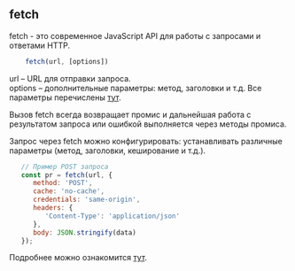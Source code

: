 ## fetch

fetch - это современное JavaScript API для работы с запросами и ответами HTTP.

```javascript
    fetch(url, [options])
```

url – URL для отправки запроса.  
options – дополнительные параметры: метод, заголовки и т.д. Все параметры перечислены [тут](https://developer.mozilla.org/en-US/docs/Web/API/WindowOrWorkerGlobalScope/fetch).

Вызов fetch всегда возвращает промис и дальнейшая работа с результатом запроса или ошибкой выполняется через методы промиса.

Запрос через fetch можно конфигурировать: устанавливать различные параметры (метод, заголовки, кеширование и т.д.).



```javascript
   // Пример POST запроса
   const pr = fetch(url, {
      method: 'POST',
      cache: 'no-cache',
      credentials: 'same-origin',
      headers: {
         'Content-Type': 'application/json'
      },
      body: JSON.stringify(data)
   });
```

Подробнее можно ознакомится [тут](https://developer.mozilla.org/ru/docs/Web/API/Fetch_API/Using_Fetch).